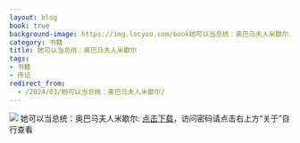 ```yaml
---
layout: blog
book: true
background-image: https://img.locyoo.com/book她可以当总统：奥巴马夫人米歇尔.jpg
category: 书籍
title: 她可以当总统：奥巴马夫人米歇尔
tags:
- 书籍
- 传记
redirect_from:
  - /2024/03/她可以当总统：奥巴马夫人米歇尔/
---
```

![](https://img.locyoo.com/book她可以当总统：奥巴马夫人米歇尔.jpg)
她可以当总统：奥巴马夫人米歇尔: <a name = "ref1" href="https://url18.ctfile.com/f/50983618-1043593141-ea5db7?p=3619">点击下载</a>，访问密码请点击右上方“关于”自行查看
